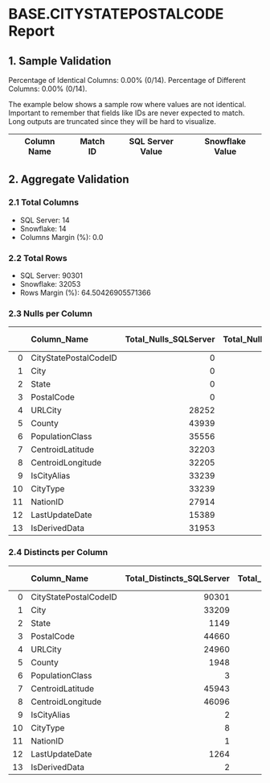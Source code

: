 # BASE.CITYSTATEPOSTALCODE Report

## 1. Sample Validation

Percentage of Identical Columns: 0.00% (0/14).
Percentage of Different Columns: 0.00% (0/14).

The example below shows a sample row where values are not identical. Important to remember that fields like IDs are never expected to match. Long outputs are truncated since they will be hard to visualize.

| Column Name   | Match ID   | SQL Server Value   | Snowflake Value   |
|---------------|------------|--------------------|-------------------|

## 2. Aggregate Validation

### 2.1 Total Columns
- SQL Server: 14
- Snowflake: 14
- Columns Margin (%): 0.0

### 2.2 Total Rows
- SQL Server: 90301
- Snowflake: 32053
- Rows Margin (%): 64.50426905571366

### 2.3 Nulls per Column
|    | Column_Name           |   Total_Nulls_SQLServer |   Total_Nulls_Snowflake |   Margin (%) |
|---:|:----------------------|------------------------:|------------------------:|-------------:|
|  0 | CityStatePostalCodeID |                       0 |                       0 |          0   |
|  1 | City                  |                       0 |                       0 |          0   |
|  2 | State                 |                       0 |                       0 |          0   |
|  3 | PostalCode            |                       0 |                       0 |          0   |
|  4 | URLCity               |                   28252 |                   32053 |         13.5 |
|  5 | County                |                   43939 |                   32053 |         27.1 |
|  6 | PopulationClass       |                   35556 |                   32053 |          9.9 |
|  7 | CentroidLatitude      |                   32203 |                       3 |        100   |
|  8 | CentroidLongitude     |                   32205 |                       3 |        100   |
|  9 | IsCityAlias           |                   33239 |                   32053 |          3.6 |
| 10 | CityType              |                   33239 |                   32053 |          3.6 |
| 11 | NationID              |                   27914 |                       0 |        100   |
| 12 | LastUpdateDate        |                   15389 |                       0 |        100   |
| 13 | IsDerivedData         |                   31953 |                   32053 |          0.3 |

### 2.4 Distincts per Column
|    | Column_Name           |   Total_Distincts_SQLServer |   Total_Distincts_Snowflake |   Margin (%) |
|---:|:----------------------|----------------------------:|----------------------------:|-------------:|
|  0 | CityStatePostalCodeID |                       90301 |                       32053 |         64.5 |
|  1 | City                  |                       33209 |                       15074 |         54.6 |
|  2 | State                 |                        1149 |                          57 |         95   |
|  3 | PostalCode            |                       44660 |                       27104 |         39.3 |
|  4 | URLCity               |                       24960 |                           0 |        100   |
|  5 | County                |                        1948 |                           0 |        100   |
|  6 | PopulationClass       |                           3 |                           0 |        100   |
|  7 | CentroidLatitude      |                       45943 |                       30979 |         32.6 |
|  8 | CentroidLongitude     |                       46096 |                       30997 |         32.8 |
|  9 | IsCityAlias           |                           2 |                           0 |        100   |
| 10 | CityType              |                           8 |                           0 |        100   |
| 11 | NationID              |                           1 |                           1 |          0   |
| 12 | LastUpdateDate        |                        1264 |                         863 |         31.7 |
| 13 | IsDerivedData         |                           2 |                           0 |        100   |